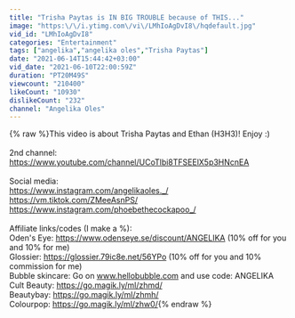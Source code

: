 ```yaml
---
title: "Trisha Paytas is IN BIG TROUBLE because of THIS..."
image: "https:\/\/i.ytimg.com\/vi\/LMhIoAgDvI8\/hqdefault.jpg"
vid_id: "LMhIoAgDvI8"
categories: "Entertainment"
tags: ["angelika","angelika oles","Trisha Paytas"]
date: "2021-06-14T15:44:42+03:00"
vid_date: "2021-06-10T22:00:59Z"
duration: "PT20M49S"
viewcount: "210400"
likeCount: "10930"
dislikeCount: "232"
channel: "Angelika Oles"
---
```

{% raw %}This video is about Trisha Paytas and Ethan (H3H3)! Enjoy :)<br /><br />2nd channel: <a rel="nofollow" target="blank" href="https://www.youtube.com/channel/UCoTlbi8TFSEElX5p3HNcnEA">https://www.youtube.com/channel/UCoTlbi8TFSEElX5p3HNcnEA</a><br /><br />Social media:<br /><a rel="nofollow" target="blank" href="https://www.instagram.com/angelikaoles._/">https://www.instagram.com/angelikaoles._/</a><br /><a rel="nofollow" target="blank" href="https://vm.tiktok.com/ZMeeAsnPS/">https://vm.tiktok.com/ZMeeAsnPS/</a><br /><a rel="nofollow" target="blank" href="https://www.instagram.com/phoebethecockapoo_/">https://www.instagram.com/phoebethecockapoo_/</a><br /><br />Affiliate links/codes (I make a %):<br />Oden's Eye: <a rel="nofollow" target="blank" href="https://www.odenseye.se/discount/ANGELIKA">https://www.odenseye.se/discount/ANGELIKA</a> (10% off for you and 10% for me)<br />Glossier: <a rel="nofollow" target="blank" href="https://glossier.79ic8e.net/56YPo">https://glossier.79ic8e.net/56YPo</a> (10% off for you and 10% commission for me)<br />Bubble skincare: Go on www.hellobubble.com and use code: ANGELIKA <br />Cult Beauty: <a rel="nofollow" target="blank" href="https://go.magik.ly/ml/zhmd/">https://go.magik.ly/ml/zhmd/</a><br />Beautybay: <a rel="nofollow" target="blank" href="https://go.magik.ly/ml/zhmh/">https://go.magik.ly/ml/zhmh/</a><br />Colourpop: <a rel="nofollow" target="blank" href="https://go.magik.ly/ml/zhw0/">https://go.magik.ly/ml/zhw0/</a>{% endraw %}
